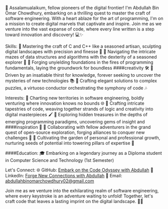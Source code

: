 👋 Assalamualaikum, fellow pioneers of the digital frontier! I'm Abdullah Bin Omar Chowdhury, embarking on a thrilling quest to master the craft of software engineering. With a heart ablaze for the art of programming, I'm on a mission to create digital marvels that captivate and inspire. Join me as we venture into the vast expanse of code, where every line written is a step toward innovation and discovery! 💻✨

Skills:
🔹 Mastering the craft of C and C++ like a seasoned artisan, sculpting digital landscapes with precision and finesse 🎨
🔹 Navigating the intricate mazes of data structures and algorithms with the dexterity of a seasoned explorer 🧭
🔹 Forging unyielding foundations in the fires of programming fundamentals, laying the groundwork for boundless ####creativity 🛠️
🔹 Driven by an insatiable thirst for knowledge, forever seeking to uncover the mysteries of new technologies 📚
🔹 Crafting elegant solutions to complex puzzles, a virtuoso conductor orchestrating the symphony of code 🎶

Interests:
🔸 Charting new territories in software engineering, boldly venturing where innovation knows no bounds 🌐
🔸 Crafting intricate tapestries of code, weaving together strands of logic and creativity into digital masterpieces 🖌️
🔸 Exploring hidden treasures in the depths of emerging programming paradigms, uncovering gems of insight and ####inspiration 💎
🔸 Collaborating with fellow adventurers in the grand quest of open-source exploration, forging alliances to conquer new challenges 🤝
🔸 Cultivating the garden of personal and professional growth, nurturing seeds of potential into towering pillars of expertise 🌱

####Education:
🎓 Embarking on a legendary journey as a Diploma student in Computer Science and Technology (1st Semester)

Let's Connect:
🌐 GitHub: [Embark on the Code Odyssey with Abdullah](https://github.com/Abdullah00001)
🔗 LinkedIn: [Forge New Connections with Abdullah](https://linkedin.com/in/abdullah00001/)
📧 Email: abdullahbinomarchowdhury02@gmail.com

Join me as we venture into the exhilarating realm of software engineering, where every keystroke is an adventure waiting to unfold! Together, let's craft code that leaves a lasting imprint on the digital landscape. 🚀🌟
